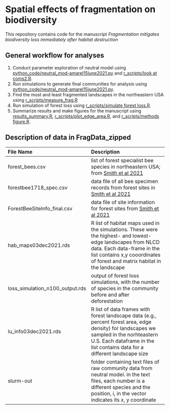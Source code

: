 # Spatial effects of fragmentation on biodiversity

This repository contains code for the manuscript *Fragmentation mitigates biodiversity loss immediately after habitat destruction*

## General workflow for analyses

1. Conduct parameter exploration of neutral model using [python_code/neutral_mod-amarel15june2021.py](https://github.com/cmsmith91/fragmentation/blob/main/python_code/neutral_mod-amarel15june2021.py) and [r_scripts/look at coms2.R](https://github.com/cmsmith91/fragmentation/blob/main/r_scripts/look%20at%20coms2.R).
2. Run simulations to generate final communities for analysis using [python_code/neutral_mod-amarel15june2021.py](https://github.com/cmsmith91/fragmentation/blob/main/python_code/neutral_mod-amarel15june2021.py).
3. Find the most and least fragmented landscapes in the northeastern USA using [r_scripts/measure_frag.R](https://github.com/cmsmith91/fragmentation/blob/main/r_scripts/measure_frag.R)
4. Run simulation of forest loss using [r_scripts/simulate forest loss.R](https://github.com/cmsmith91/fragmentation/blob/main/r_scripts/simulate%20forest%20loss.R).
5. Summarize results and make figures for the  manuscript using [results_summary.R](https://github.com/cmsmith91/fragmentation/blob/main/r_scripts/results_summary.R), [r_scripts/plot_edge_area.R](https://github.com/cmsmith91/fragmentation/blob/main/r_scripts/plot_edge_area.R), and [r_scripts/methods figure.R](https://github.com/cmsmith91/fragmentation/blob/main/r_scripts/methods%20figure.R).


## Description of data in FragData_zipped

| File Name  | Description  | 
| :------------ |:---------------| 
| forest_bees.csv      | list of forest specialist bee species in northeastern USA; from [Smith et al 2021](https://www.sciencedirect.com/science/article/pii/S0006320721002548) | 
| forestbee1718_spec.csv      | data file of all bee specimen records from forest sites in [Smith et al 2021](https://www.sciencedirect.com/science/article/pii/S0006320721002548)        |   
| ForestBeeSiteInfo_final.csv | data file of site information for forest sites from [Smith et al 2021](https://www.sciencedirect.com/science/article/pii/S0006320721002548)        | 
| hab_maps03dec2021.rds | R list of habitat maps used in the simulations. These were the highest- and lowest-edge landscapes from NLCD data. Each data-frame in the list contains x,y cooordinates of forest and matrix habitat in the landscape        | 
| loss_simulation_n100_output.rds | output of forest loss simulations, with the number of species in the community before and after deforestation   | 
| lu_info03dec2021.rds | R list of data frames with forest landscape data (e.g., percent forest area, edge density) for landscapes we sampled in the norhteastern U.S. Each dataframe in the list contains data for a different landscape size | 
| slurm-out | folder containing text files of raw community data from neutral model. in the text files, each number is a different species and the position, i, in the vector indicates its x, y coordinate   | 


